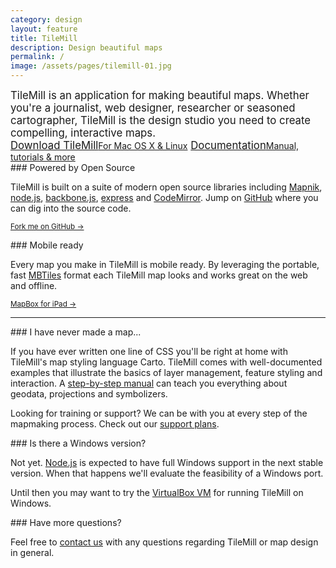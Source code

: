 ```yaml
---
category: design
layout: feature
title: TileMill
description: Design beautiful maps
permalink: /
image: /assets/pages/tilemill-01.jpg
---
```

<div class='clearfix' markdown='1'>
  <big class='col-2'>
  TileMill is an application for making beautiful maps. Whether you're a journalist, web designer, researcher or seasoned cartographer, TileMill is the design studio you need to create compelling, interactive maps.

  <div class='centered'>
    <a class='button' href='{{site.baseurl}}/download/index.html'>Download TileMill<small>For Mac OS X &amp; Linux</small></a>
    <a class='button' href='{{site.baseurl}}/docs/index.html'>Documentation<small>Manual, tutorials &amp; more</small></a>
  </div>
  </big>

  <div class='col-2'>
  <div class='image' style='background-image:url({{site.baseurl}}/assets/pages/octocat.png)'>
  ### Powered by Open Source

  TileMill is built on a suite of modern open source libraries including [Mapnik](http://mapnik.org), [node.js](http://nodejs.org), [backbone.js](http://documentcloud.github.com/backbone), [express](http://expressjs.com) and [CodeMirror](http://codemirror.net). Jump on [GitHub](http://github.com) where you can dig into the source code.

  <small class='more'>[Fork me on GitHub &rarr;](http://github.com/mapbox/tilemill)</small>
  </div>
  <div class='image' style='background-image:url({{site.baseurl}}/assets/pages/ipad.png)'>
  ### Mobile ready

  Every map you make in TileMill is mobile ready. By leveraging the portable, fast [MBTiles](http://mapbox.github.com/mbtiles-spec/) format each TileMill map looks and works great on the web and offline.

  <small class='more'>[MapBox for iPad &rarr;]({{site.url}}/ipad/)</small>
  </div>
  </div>
</div>

------

<div class='clearfix' markdown='1'>
  <div class='col-2'>
  ### I have never made a map...

  If you have ever written one line of CSS you'll be right at home with TileMill's map styling language Carto. TileMill comes with well-documented examples that illustrate the basics of layer management, feature styling and interaction. A [step-by-step manual]({{site.baseurl}}/docs/manual/) can teach you everything about geodata, projections and symbolizers.

  Looking for training or support? We can be with you at every step of the mapmaking process. Check out our [support plans]({{site.url}}/support/index.html).
  </div>
  <div class='col-1'>
  ### Is there a Windows version?

  Not yet. [Node.js](http://nodejs.org) is expected to have full Windows support in the next stable version. When that happens we'll evaluate the feasibility of a Windows port.

  Until then you may want to try the [VirtualBox VM](http://support.mapbox.com/kb/introduction-installation/tilemill-virtualbox-vm) for running TileMill on Windows.
  </div>
  <div class='col-1'>
  ### Have more questions?

  Feel free to [contact us]({{site.url}}/contact/index.html) with any questions regarding TileMill or map design in general.
  </div>
</div>


